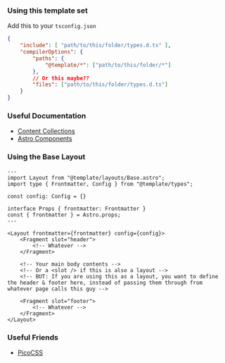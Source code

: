 
### Using this template set

Add this to your `tsconfig.json`
```json
{
	"include": [ "path/to/this/folder/types.d.ts" ],
	"compilerOptions": {
		"paths": {
			"@template/*": ["path/to/this/folder/*"]
		},
		// Or this maybe??
		"files": ["path/to/this/folder/types.d.ts"]
	}
}
```

### Useful Documentation

* [Content Collections](https://docs.astro.build/en/guides/content-collections/)  
* [Astro Components](https://docs.astro.build/en/basics/astro-components/)  

### Using the Base Layout

```astro
---
import Layout from "@template/layouts/Base.astro";
import type { Frontmatter, Config } from "@template/types";

const config: Config = {}

interface Props { frontmatter: Frontmatter }
const { frontmatter } = Astro.props;
---

<Layout frontmatter={frontmatter} config={config}>
	<Fragment slot="header">
		<!-- Whatever -->
	</Fragment>

	<!-- Your main body contents -->
	<!-- Or a <slot /> if this is also a layout -->
	<!-- BUT: If you are using this as a layout, you want to define the header & footer here, instead of passing them through from whatever page calls this guy -->

	<Fragment slot="footer">
		<!-- Whatever -->
	</Fragment>
</Layout>
```

### Useful Friends

* [PicoCSS](https://picocss.com/)  

